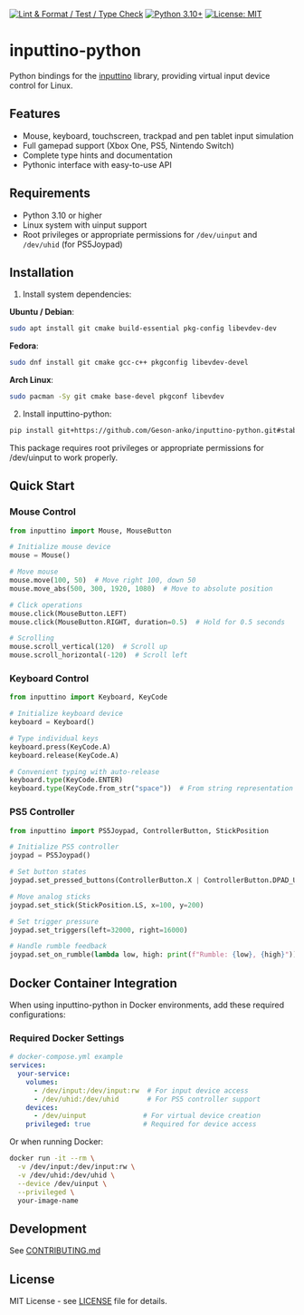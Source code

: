 [![Lint & Format / Test / Type Check](https://github.com/Geson-anko/inputtino-python/actions/workflows/main.yml/badge.svg)](https://github.com/Geson-anko/inputtino-python/actions/workflows/main.yml)
[![Python 3.10+](https://img.shields.io/badge/python-3.10+-blue.svg)](https://www.python.org/downloads/)
[![License: MIT](https://img.shields.io/badge/License-MIT-yellow.svg)](https://opensource.org/licenses/MIT)

# inputtino-python

Python bindings for the [inputtino](https://github.com/games-on-whales/inputtino) library, providing virtual input device control for Linux.

## Features

- Mouse, keyboard, touchscreen, trackpad and pen tablet input simulation
- Full gamepad support (Xbox One, PS5, Nintendo Switch)
- Complete type hints and documentation
- Pythonic interface with easy-to-use API

## Requirements

- Python 3.10 or higher
- Linux system with uinput support
- Root privileges or appropriate permissions for `/dev/uinput` and `/dev/uhid` (for PS5Joypad)

## Installation

1. Install system dependencies:

**Ubuntu / Debian**:

```sh
sudo apt install git cmake build-essential pkg-config libevdev-dev
```

**Fedora**:

```sh
sudo dnf install git cmake gcc-c++ pkgconfig libevdev-devel
```

**Arch Linux**:

```sh
sudo pacman -Sy git cmake base-devel pkgconf libevdev
```

2. Install inputtino-python:

```bash
pip install git+https://github.com/Geson-anko/inputtino-python.git#stable
```

This package requires root privileges or appropriate permissions for /dev/uinput to work properly.

## Quick Start

### Mouse Control

```python
from inputtino import Mouse, MouseButton

# Initialize mouse device
mouse = Mouse()

# Move mouse
mouse.move(100, 50)  # Move right 100, down 50
mouse.move_abs(500, 300, 1920, 1080)  # Move to absolute position

# Click operations
mouse.click(MouseButton.LEFT)
mouse.click(MouseButton.RIGHT, duration=0.5)  # Hold for 0.5 seconds

# Scrolling
mouse.scroll_vertical(120)  # Scroll up
mouse.scroll_horizontal(-120)  # Scroll left
```

### Keyboard Control

```python
from inputtino import Keyboard, KeyCode

# Initialize keyboard device
keyboard = Keyboard()

# Type individual keys
keyboard.press(KeyCode.A)
keyboard.release(KeyCode.A)

# Convenient typing with auto-release
keyboard.type(KeyCode.ENTER)
keyboard.type(KeyCode.from_str("space"))  # From string representation
```

### PS5 Controller

```python
from inputtino import PS5Joypad, ControllerButton, StickPosition

# Initialize PS5 controller
joypad = PS5Joypad()

# Set button states
joypad.set_pressed_buttons(ControllerButton.X | ControllerButton.DPAD_UP)

# Move analog sticks
joypad.set_stick(StickPosition.LS, x=100, y=200)

# Set trigger pressure
joypad.set_triggers(left=32000, right=16000)

# Handle rumble feedback
joypad.set_on_rumble(lambda low, high: print(f"Rumble: {low}, {high}"))
```

## Docker Container Integration

When using inputtino-python in Docker environments, add these required configurations:

### Required Docker Settings

```yaml
# docker-compose.yml example
services:
  your-service:
    volumes:
      - /dev/input:/dev/input:rw  # For input device access
      - /dev/uhid:/dev/uhid       # For PS5 controller support
    devices:
      - /dev/uinput              # For virtual device creation
    privileged: true             # Required for device access
```

Or when running Docker:

```bash
docker run -it --rm \
  -v /dev/input:/dev/input:rw \
  -v /dev/uhid:/dev/uhid \
  --device /dev/uinput \
  --privileged \
  your-image-name
```

## Development

See [CONTRIBUTING.md](CONTRIBUTING.md)

## License

MIT License - see [LICENSE](LICENSE) file for details.
